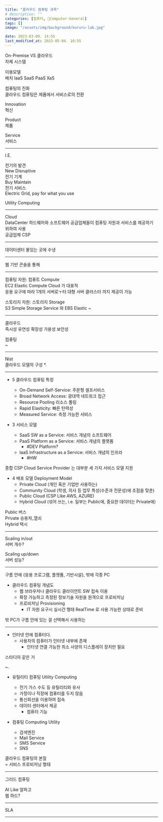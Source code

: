 ```yaml
---
title: "클라우드 컴퓨팅 과목"
# description: ""
categories: [컴퓨터, 🌚Computer-General]
tags: []
image: "/assets/img/background/kururu-lab.jpg"

date: 2023-03-09. 14:55
last_modified_at: 2023-05-04. 10:55
---
```


On-Premise VS 클라우드  
자체 시스템  

이용모델  
배치 IaaS SaaS PaaS XaS  

컴퓨팅의 진화  
클라우드 컴퓨팅은 제품에서 서비스로의 전환  

Innovation  
혁신  

Product  
제품  

Service  
서비스  

---

I.E.  

전기의 발견  
New Disruptive  
전기 기계  
Buy Maintain  
전기 서비스  
Electric Grid, pay for what you use  

Utility Computing

---

Cloud  
DataCenter 하드웨어와 소프트웨어 공급업체들이 컴퓨팅 자원과 서비스를 제공하기 위하여 사용  
공급업체 CSP  

---

데이터센터 물있는 곳에 수냉  

---

웹 기반 콘솔을 통해  

---

컴퓨팅 자원: 컴퓨트 Compute  
EC2 Elastic Compute Cloud 가 대표적  
응용 요구에 따라 1개의 서버로ㅜ터 대형 서버 클러스터 까지 제공이 가능  

스토리지 자원: 스토리지 Storage  
S3 Simple Storage Service 와 EBS Elastic ~

---

클라우드  
즉시성 유연성 확장성 가용성 보안성  

컴퓨팅  
~  

---

Nist  
클라우드 모델의 구성 *.  

---

- 5 클라우드 컴퓨팅 특징  
  - On-Demand Self-Service: 주문형 셀프서비스  
  - Broad Network Access: 광대역 네트워크 접근  
  - Resource Pooling 리소스 풀링  
  - Rapid Elasticity: 빠른 탄력성  
  - Measured Service: 측정 가능한 서비스  

- 3 서비스 모델
  - SaaS SW as a Service: 서비스 개념의 소프트웨어  
  - PaaS Platform as a Service: 서비스 개념의 플랫폼  
    - #DEV Platform?  
  - IaaS Infrastructure as a Service: 서비스 개념의 인프라  
    - #HW  

종합 CSP Cloud Service Provider 는 대부분 세 가지 서비스 모델 지원  

- 4 배포 모델 Deployment Model  
  - Private Cloud (개인 혹은 기업만 사용하는)  
  - Community Cloud (학생, 의사 등 업무 특성(수준과 전문성)에 초점을 맞춘)  
  - Public Cloud (CSP Like AWS, AZURE)  
  - Hybrid Cloud (섞어 쓰는, i.e. 일부는 Public에, 중요한 데이터는 Private에)  

Public 버스  
Private 승용차_열쇠  
Hybrid 택시  

---

Scaling in/out  
서버 개수?  

Scaling up/down  
서버 성능?  

---

구름 안에 {응용 프로그램, 플랫폼, 기반시설}, 밖에 각종 PC  

- 클라우드 컴퓨팅 개념도  
  - 웹 브라우저나 클라우드 클라이언트 SW 접속 이용  
  - 확장 가능하고 측정된 정보기술 자원을 원격으로 프로비저닝  
  - 프로비저닝 Provisioning
    - IT 자원 요구시 실시간 형태 RealTime 로 사용 가능한 상태로 준비  

밖 PC가 구름 안에 있는 걸 선택해서 사용하는  

---

- 인터넷 안에 컴퓨터다.  
  - 사용자의 컴퓨터가 인터넷 내부에 존재  
    - 인터넷 연결 가능한 최소 사양의 디스플레이 장치만 필요  

스타디아 같은 거  

~.  

- 유틸리티 컴퓨팅 Utility Computing  
  - 전기 가스 수도 등 유틸리티와 유사  
  - 가정이나 직장에 컴퓨터를 두지 않음  
  - 통신회선을 이용하여 접속  
  - 데이터 센터에서 제공  
    - 컴퓨터 기능  

- 컴퓨팅 Computing Utility
  - 검색엔진
  - Mail Service
  - SMS Service
  - SNS

클라우드 컴퓨팅의 본질  
= 서비스 프로비저닝 형태  

---

그리드 컴퓨팅  

AI Like 알파고  
웹 하드?  

---

SLA  

---
